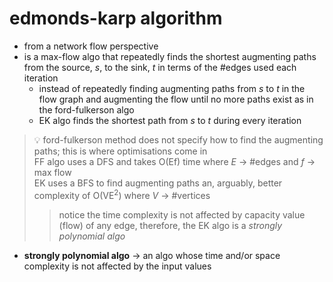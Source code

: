 # edmonds-karp algorithm
* from a network flow perspective
* is a max-flow algo that repeatedly finds the shortest augmenting paths from the source, *s*, to the sink, *t* in terms of the #edges used each iteration
    - instead of repeatedly finding augmenting paths from *s* to *t* in the flow graph and augmenting the flow until no more paths exist as in the ford-fulkerson algo
    - EK algo finds the shortest path from *s* to *t* during every iteration
> 💡 ford-fulkerson method does not specify how to find the augmenting paths; this is where optimisations come in<br /> 
> FF algo uses a DFS and takes O(Ef) time where *E* &rarr; #edges and *f* &rarr; max flow<br /> 
> EK uses a BFS to find augmenting paths an, arguably, better complexity of O(VE<sup>2</sup>) where *V* &rarr; #vertices<br /> 
>> notice the time complexity is not affected by capacity value (flow) of any edge, therefore, the EK algo is a *strongly polynomial algo*<br /> 
* **strongly polynomial algo** &rarr; an algo whose time and/or space complexity is not affected by the input values
